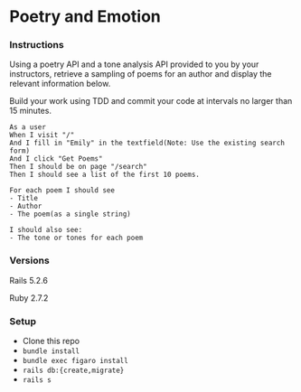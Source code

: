 # Poetry and Emotion

### Instructions

Using a poetry API and a tone analysis API provided to you by your instructors, retrieve a sampling of poems for an author and display the relevant information below.

Build your work using TDD and commit your code at intervals no larger than 15 minutes.

```
As a user
When I visit "/"
And I fill in "Emily" in the textfield(Note: Use the existing search form)
And I click "Get Poems"
Then I should be on page "/search"
Then I should see a list of the first 10 poems.

For each poem I should see
- Title
- Author
- The poem(as a single string)

I should also see:
- The tone or tones for each poem
```

### Versions

Rails 5.2.6

Ruby 2.7.2

### Setup

- Clone this repo
- `bundle install`
- `bundle exec figaro install`
- `rails db:{create,migrate}`
- `rails s`
